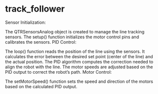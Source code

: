 # track_follower
Sensor Initialization:

The QTRSensorsAnalog object is created to manage the line tracking sensors.
The setup() function initializes the motor control pins and calibrates the sensors.
PID Control:

The loop() function reads the position of the line using the sensors.
It calculates the error between the desired set point (center of the line) and the actual position.
The PID algorithm computes the correction needed to align the robot with the line.
The motor speeds are adjusted based on the PID output to correct the robot’s path.
Motor Control:

The setMotorSpeed() function sets the speed and direction of the motors based on the calculated PID output.
